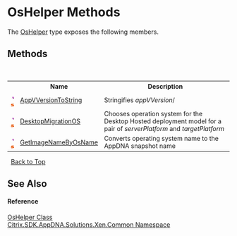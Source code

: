 # OsHelper Methods
 

The <a href="T_Citrix_SDK_AppDNA_Solutions_Xen_Common_OsHelper">OsHelper</a> type exposes the following members.


## Methods
&nbsp;<table><tr><th></th><th>Name</th><th>Description</th></tr><tr><td>![Public method](media/pubmethod.gif "Public method")![Static member](media/static.gif "Static member")</td><td><a href="M_Citrix_SDK_AppDNA_Solutions_Xen_Common_OsHelper_AppVVersionToString">AppVVersionToString</a></td><td>
Stringifies *appVVersion*/</td></tr><tr><td>![Public method](media/pubmethod.gif "Public method")![Static member](media/static.gif "Static member")</td><td><a href="M_Citrix_SDK_AppDNA_Solutions_Xen_Common_OsHelper_DesktopMigrationOS">DesktopMigrationOS</a></td><td>
Chooses operation system for the Desktop Hosted deployment model for a pair of *serverPlatform* and *targetPlatform*</td></tr><tr><td>![Public method](media/pubmethod.gif "Public method")![Static member](media/static.gif "Static member")</td><td><a href="M_Citrix_SDK_AppDNA_Solutions_Xen_Common_OsHelper_GetImageNameByOsName">GetImageNameByOsName</a></td><td>
Converts operating system name to the AppDNA snapshot name</td></tr></table>&nbsp;
<a href="#oshelper-methods">Back to Top</a>

## See Also


#### Reference
<a href="T_Citrix_SDK_AppDNA_Solutions_Xen_Common_OsHelper">OsHelper Class</a><br /><a href="N_Citrix_SDK_AppDNA_Solutions_Xen_Common">Citrix.SDK.AppDNA.Solutions.Xen.Common Namespace</a><br />